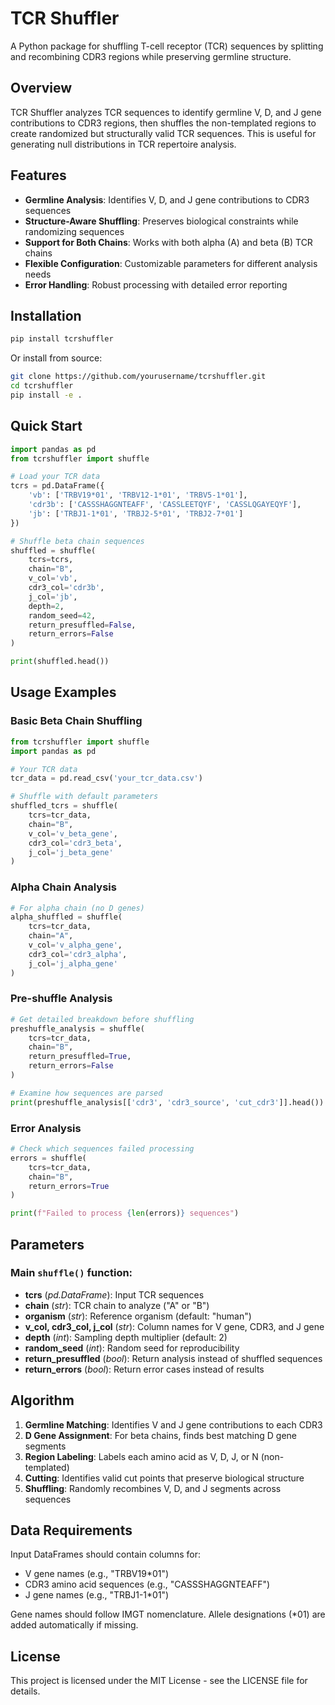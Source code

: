 # TCR Shuffler

A Python package for shuffling T-cell receptor (TCR) sequences by splitting and recombining CDR3 regions while preserving germline structure.

## Overview

TCR Shuffler analyzes TCR sequences to identify germline V, D, and J gene contributions to CDR3 regions, then shuffles the non-templated regions to create randomized but structurally valid TCR sequences. This is useful for generating null distributions in TCR repertoire analysis.

## Features

- **Germline Analysis**: Identifies V, D, and J gene contributions to CDR3 sequences
- **Structure-Aware Shuffling**: Preserves biological constraints while randomizing sequences  
- **Support for Both Chains**: Works with both alpha (A) and beta (B) TCR chains
- **Flexible Configuration**: Customizable parameters for different analysis needs
- **Error Handling**: Robust processing with detailed error reporting

## Installation

```bash
pip install tcrshuffler
```

Or install from source:

```bash
git clone https://github.com/yourusername/tcrshuffler.git
cd tcrshuffler
pip install -e .
```

## Quick Start

```python
import pandas as pd
from tcrshuffler import shuffle

# Load your TCR data
tcrs = pd.DataFrame({
    'vb': ['TRBV19*01', 'TRBV12-1*01', 'TRBV5-1*01'],
    'cdr3b': ['CASSSHAGGNTEAFF', 'CASSLEETQYF', 'CASSLQGAYEQYF'], 
    'jb': ['TRBJ1-1*01', 'TRBJ2-5*01', 'TRBJ2-7*01']
})

# Shuffle beta chain sequences
shuffled = shuffle(
    tcrs=tcrs,
    chain="B",
    v_col='vb',
    cdr3_col='cdr3b', 
    j_col='jb',
    depth=2,
    random_seed=42,
    return_presuffled=False,
    return_errors=False
)

print(shuffled.head())
```

## Usage Examples

### Basic Beta Chain Shuffling

```python
from tcrshuffler import shuffle
import pandas as pd

# Your TCR data
tcr_data = pd.read_csv('your_tcr_data.csv')

# Shuffle with default parameters
shuffled_tcrs = shuffle(
    tcrs=tcr_data,
    chain="B", 
    v_col='v_beta_gene',
    cdr3_col='cdr3_beta',
    j_col='j_beta_gene'
)
```

### Alpha Chain Analysis

```python
# For alpha chain (no D genes)
alpha_shuffled = shuffle(
    tcrs=tcr_data,
    chain="A",
    v_col='v_alpha_gene', 
    cdr3_col='cdr3_alpha',
    j_col='j_alpha_gene'
)
```

### Pre-shuffle Analysis

```python
# Get detailed breakdown before shuffling
preshuffle_analysis = shuffle(
    tcrs=tcr_data,
    chain="B",
    return_presuffled=True,
    return_errors=False
)

# Examine how sequences are parsed
print(preshuffle_analysis[['cdr3', 'cdr3_source', 'cut_cdr3']].head())
```

### Error Analysis

```python
# Check which sequences failed processing
errors = shuffle(
    tcrs=tcr_data,
    chain="B", 
    return_errors=True
)

print(f"Failed to process {len(errors)} sequences")
```

## Parameters

### Main `shuffle()` function:

- **tcrs** (*pd.DataFrame*): Input TCR sequences
- **chain** (*str*): TCR chain to analyze ("A" or "B")
- **organism** (*str*): Reference organism (default: "human")
- **v_col, cdr3_col, j_col** (*str*): Column names for V gene, CDR3, and J gene
- **depth** (*int*): Sampling depth multiplier (default: 2)
- **random_seed** (*int*): Random seed for reproducibility
- **return_presuffled** (*bool*): Return analysis instead of shuffled sequences
- **return_errors** (*bool*): Return error cases instead of results

## Algorithm

1. **Germline Matching**: Identifies V and J gene contributions to each CDR3
2. **D Gene Assignment**: For beta chains, finds best matching D gene segments  
3. **Region Labeling**: Labels each amino acid as V, D, J, or N (non-templated)
4. **Cutting**: Identifies valid cut points that preserve biological structure
5. **Shuffling**: Randomly recombines V, D, and J segments across sequences

## Data Requirements

Input DataFrames should contain columns for:
- V gene names (e.g., "TRBV19*01") 
- CDR3 amino acid sequences (e.g., "CASSSHAGGNTEAFF")
- J gene names (e.g., "TRBJ1-1*01")

Gene names should follow IMGT nomenclature. Allele designations (*01) are added automatically if missing.


## License

This project is licensed under the MIT License - see the LICENSE file for details.

